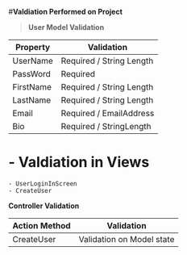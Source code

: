 #**Valdiation Performed on Project**

>**User Model Validation**				

Property | Validation
---------|-----------
UserName | Required / String Length 
PassWord | Required
FirstName | Required / String Length
LastName | Required / String Length
Email | Required / EmailAddress
Bio | Required / StringLength

# - Valdiation in Views
	- UserLoginInScreen
	- CreateUser


**Controller Validation**

Action Method | Validation
--------------|-----------
CreateUser | Validation on Model state

	

   
        